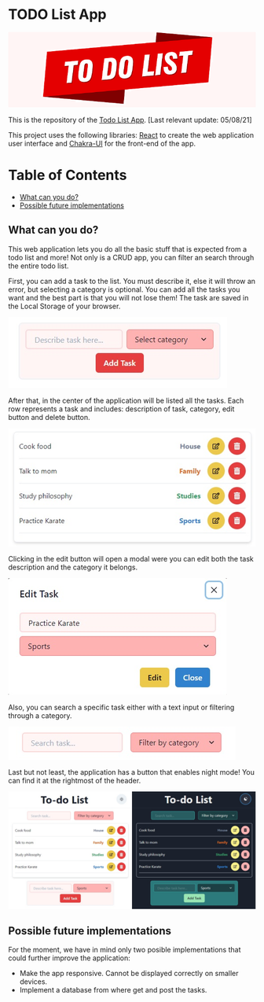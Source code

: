 # TODO List App

![TODO List](/readme-assets/todo-banner.jpg)

This is the repository of the [Todo List App](https://stoic-meninsky-b64800.netlify.app/). [Last relevant update: 05/08/21]

This project uses the following libraries: [React](https://es.reactjs.org/) to create the web application user interface and [Chakra-UI](https://chakra-ui.com/docs/getting-started) for the front-end of the app.

# Table of Contents

- [What can you do?](#what-kind-of-data-is-used)
- [Possible future implementations](#possible-future-implementations)

## What can you do?

This web application lets you do all the basic stuff that is expected from a todo list and more! Not only is a CRUD app, you can filter an search through the entire todo list.

First, you can add a task to the list. You must describe it, else it will throw an error, but selecting a category is optional. You can add all the tasks you want and the best part is that you will not lose them! The task are saved in the Local Storage of your browser.

![Task](/readme-assets/add-task.jpg)

After that, in the center of the application will be listed all the tasks. Each row represents a task and includes: description of task, category, edit button and delete button.

![Task List](/readme-assets/task-list.jpg)

Clicking in the edit button will open a modal were you can edit both the task description and the category it belongs.

![Task Edit](/readme-assets/task-edit.jpg)

Also, you can search a specific task either with a text input or filtering through a category.

![Search adn Filter](/readme-assets/search-filter.jpg)

Last but not least, the application has a button that enables night mode! You can find it at the rightmost of the header.

![Night mode](/readme-assets/nightmode.jpg)

## Possible future implementations

For the moment, we have in mind only two posible implementations that could further improve the application:

- Make the app responsive. Cannot be displayed correctly on smaller devices.
- Implement a database from where get and post the tasks.
